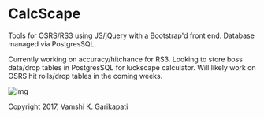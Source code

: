# CalcScape
Tools for OSRS/RS3 using JS/jQuery with a Bootstrap'd front end. Database managed via PostgresSQL. 

Currently working on accuracy/hitchance for RS3. Looking to store boss data/drop tables in PostgresSQL for luckscape calculator.
Will likely work on OSRS hit rolls/drop tables in the coming weeks.

![img](http://i.imgur.com/lq8zJUc.png)

Copyright 2017, Vamshi K. Garikapati
